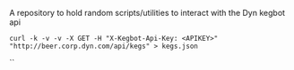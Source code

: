 A repository to hold random scripts/utilities to interact with the Dyn kegbot api
```
curl -k -v -v -X GET -H "X-Kegbot-Api-Key: <APIKEY>" "http://beer.corp.dyn.com/api/kegs" > kegs.json
```
``
